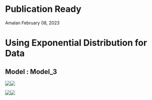 Publication Ready
================
Amalan
February 08, 2023

# Using Exponential Distribution for Data

## Model : Model_3

![](C:\Work\PhD\Simulation\RS_vs_OS_vs_MROS\Logistic_Regression\Two_Variable\Exponential%20Distribution\Publication_Ready\Model_3\Publication_Ready_files/figure-gfm/Identical%20r0%20Plots-1.png)<!-- -->![](C:\Work\PhD\Simulation\RS_vs_OS_vs_MROS\Logistic_Regression\Two_Variable\Exponential%20Distribution\Publication_Ready\Model_3\Publication_Ready_files/figure-gfm/Identical%20r0%20Plots-2.png)<!-- -->

![](C:\Work\PhD\Simulation\RS_vs_OS_vs_MROS\Logistic_Regression\Two_Variable\Exponential%20Distribution\Publication_Ready\Model_3\Publication_Ready_files/figure-gfm/All%20Plots-1.png)<!-- -->![](C:\Work\PhD\Simulation\RS_vs_OS_vs_MROS\Logistic_Regression\Two_Variable\Exponential%20Distribution\Publication_Ready\Model_3\Publication_Ready_files/figure-gfm/All%20Plots-2.png)<!-- -->
